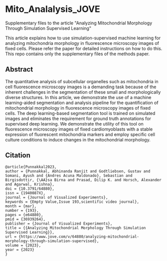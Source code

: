 # Mito_Analalysis_JOVE
Supplementary files to the article "Analyzing Mitochondrial Morphology Through Simulation Supervised Learning"

This article explains how to use simulation-supervised machine learning for analyzing mitochondria morphology in fluorescence microscopy images of fixed cells. Please refer the paper for detailed instructions on how to do this. This repo contains only the supplementary files of the methods paper. 

## Abstract
The quantitative analysis of subcellular organelles such as mitochondria in cell fluorescence microscopy images is a demanding task because of the inherent challenges in the segmentation of these small and morphologically diverse structures. In this article, we demonstrate the use of a machine learning-aided segmentation and analysis pipeline for the quantification of mitochondrial morphology in fluorescence microscopy images of fixed cells. The deep learning-based segmentation tool is trained on simulated images and eliminates the requirement for ground truth annotations for supervised deep learning. We demonstrate the utility of this tool on fluorescence microscopy images of fixed cardiomyoblasts with a stable expression of fluorescent mitochondria markers and employ specific cell culture conditions to induce changes in the mitochondrial morphology.

## Citation
```
@article{Punnakkal2023,
author = {Punnakkal, Abhinanda Ranjit and Godtliebsen, Gustav and Somani, Ayush and {Andres Acuna Maldonado}, Sebastian and Birgisdottir, {\AA}sa Birna and Prasad, Dilip K. and Horsch, Alexander and Agarwal, Krishna},
doi = {10.3791/64880},
issn = {1940087X},
journal = {Journal of Visualized Experiments},
keywords = {Empty Value,Issue 193,scientific video journal},
month = {mar},
number = {193},
pages = {e64880},
pmid = {36939264},
publisher = {Journal of Visualized Experiments},
title = {{Analyzing Mitochondrial Morphology Through Simulation Supervised Learning}},
url = {https://www.jove.com/v/64880/analyzing-mitochondrial-morphology-through-simulation-supervised},
volume = {2023},
year = {2023}
}
```



